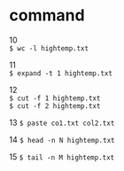 # command

10  
`$ wc -l hightemp.txt`  

11  
`$ expand -t 1 hightemp.txt`  

12  
`$ cut -f 1 hightemp.txt`  
`$ cut -f 2 hightemp.txt` 

13
`$ paste co1.txt col2.txt`

14
`$ head -n N hightemp.txt` 

15
`$ tail -n M hightemp.txt`  


